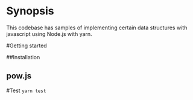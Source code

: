 # Synopsis
This codebase has samples of implementing certain data structures with javascript using Node.js with yarn.

#Getting started

##Installation
## pow.js


#Test
``` yarn test ```

